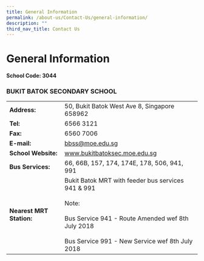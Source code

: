 ```yaml
---
title: General Information
permalink: /about-us/Contact-Us/general-information/
description: ""
third_nav_title: Contact Us
---
```

#  General Information



**School Code:	3044**

### BUKIT BATOK SECONDARY SCHOOL

|                      |           |
|-----------------|-------------|
| **Address:**             | 50, Bukit Batok West Ave 8, Singapore 658962                                                                                                                                    |
| **Tel:**                 | 6566 3121                                                                                                                                                                       |
| **Fax:**                 | 6560 7006                                                                                                                                                                       |
| **E-mail:**              | bbss@moe.edu.sg                                                                                                                                                                 |
| **School Website:**      | www.bukitbatoksec.moe.edu.sg                                                                                                                                                    |
| **Bus Services:**        | 66, 66B, 157, 174, 174E, 178, 506, 941, 991                                                                                                                                     |
| **Nearest MRT Station:** | Bukit Batok MRT with feeder bus services 941 & 991<br><br>Note:<br><br>Bus Service 941 - Route Amended wef 8th July 2018<br><br>Bus Service 991 - New Service wef 8th July 2018 |